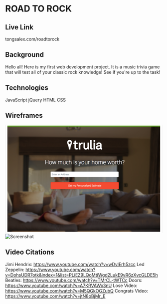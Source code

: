 # ROAD TO ROCK
## Live Link
tongsalex.com/roadtorock

## Background
Hello all! Here is my first web development project. It is a music trivia game that will test all of your classic rock knowledge! See if you're up to the task!

## Technologies
JavaScript
jQuery
HTML
CSS

## Wireframes 
![Screenshot](./screenshots/trulia.png)
![Screenshot](./screenshots/roadtorock.png)

## Video Citations
Jimi Hendrix: https://www.youtube.com/watch?v=wDvlErh5zcc
Led Zeppelin: https://www.youtube.com/watch?v=DohsUDR7otk&index=1&list=PLiEZ9LQoMtiWgd2LukE9vR6zXvcGLDE5h
Beatles: https://www.youtube.com/watch?v=TMrCL-tWTCc
Doors: https://www.youtube.com/watch?v=A7KRVAWx3nU
Lose Video: https://www.youtube.com/watch?v=M5QGkOGZubQ
Congrats Video: https://www.youtube.com/watch?v=jtN8oBjMr_E
